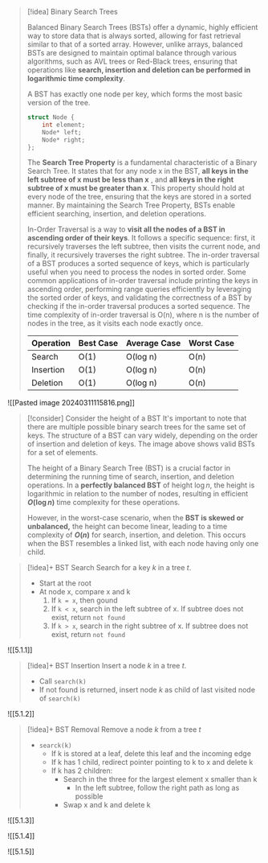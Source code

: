 

> [!idea] Binary Search Trees
>
> Balanced Binary Search Trees (BSTs) offer a dynamic, highly efficient way to store data that is always sorted, allowing for fast retrieval similar to that of a sorted array. However, unlike arrays, balanced BSTs are designed to maintain optimal balance through various algorithms, such as AVL trees or Red-Black trees, ensuring that operations like **search, insertion and deletion can be performed in logarithmic time complexity**.
>
> A BST has exactly one node per key, which forms the most basic version of the tree.
> ```c
> struct Node {
>     int element;
>     Node* left;
>     Node* right;
> };
> ```
>
> The **Search Tree Property** is a fundamental characteristic of a Binary Search Tree. It states that for any node x in the BST, **all keys in the left subtree of x must be less than x** , and **all keys in the right subtree of x must be greater than x**. This property should hold at every node of the tree, ensuring that the keys are stored in a sorted manner. By maintaining the Search Tree Property, BSTs enable efficient searching, insertion, and deletion operations.
>
> In-Order Traversal is a way to **visit all the nodes of a BST in ascending order of their keys**. It follows a specific sequence: first, it recursively traverses the left subtree, then visits the current node, and finally, it recursively traverses the right subtree. The in-order traversal of a BST produces a sorted sequence of keys, which is particularly useful when you need to process the nodes in sorted order. Some common applications of in-order traversal include printing the keys in ascending order, performing range queries efficiently by leveraging the sorted order of keys, and validating the correctness of a BST by checking if the in-order traversal produces a sorted sequence. The time complexity of in-order traversal is O(n), where n is the number of nodes in the tree, as it visits each node exactly once.
>
> | Operation | Best Case | Average Case | Worst Case |
> |-----------|-----------|--------------|------------|
> | Search    | O(1)      | O(log n)     | O(n)       |
> | Insertion | O(1)      | O(log n)     | O(n)       |
> | Deletion  | O(1)      | O(log n)     | O(n)       |


 ![[Pasted image 20240311115816.png]]

> [!consider] Consider the height of a BST
> It's important to note that there are multiple possible binary search trees for the same set of keys. The structure of a BST can vary widely, depending on the order of insertion and deletion of keys. The image above shows valid BSTs for a set of elements.
> 
> The height of a Binary Search Tree (BST) is a crucial factor in determining the running time of search, insertion, and deletion operations. In a **perfectly balanced BST** of height $\log{n}$, the height is logarithmic in relation to the number of nodes, resulting in efficient **$O(\log n)$** time complexity for these operations.
>
> However, in the worst-case scenario, when the **BST is skewed or unbalanced,** the height can become linear, leading to a time complexity of **$O(n)$** for search, insertion, and deletion. This occurs when the BST resembles a linked list, with each node having only one child.

> [!idea]+ BST Search
> Search for a key $k$ in a tree $t$.
> - Start at the root
> - At node x, compare x and k
> 	1. If `k = x`, then gound
> 	2. If `k < x`, search in the left subtree of x. If subtree does not exist, return `not found`
> 	3. If `k > x`, search in the right subtree of x. If subtree does not exist, return `not found`

![[5.1.1]]

> [!idea]+ BST Insertion
> Insert a node $k$ in a tree $t$.
> - Call `search(k)`
> - If not found is returned, insert node $k$ as child of last visited node of `search(k)`

![[5.1.2]]

> [!idea]+ BST Removal
> Remove a node $k$ from a tree $t$
> - `searck(k)`
> 	- If k is stored at a leaf, delete this leaf and the incoming edge
> 	- If k has 1 child, redirect pointer pointing to k to x and delete k
> 	- If k has 2 children:
> 		- Search in the three for the largest element x smaller than k
> 			- In the left subtree, follow the right path as long as possible
> 		- Swap x and k and delete k

![[5.1.3]]

![[5.1.4]]

![[5.1.5]]














